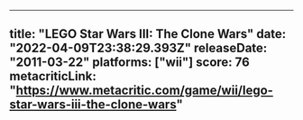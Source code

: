 
---
title: "LEGO Star Wars III: The Clone Wars"
date: "2022-04-09T23:38:29.393Z"
releaseDate: "2011-03-22"
platforms: ["wii"]
score: 76
metacriticLink: "https://www.metacritic.com/game/wii/lego-star-wars-iii-the-clone-wars"
---
